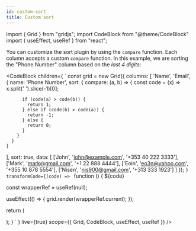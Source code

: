 ```yaml
---
id: custom-sort
title: Custom sort
---
```


import { Grid } from "gridjs";
import CodeBlock from "@theme/CodeBlock"
import { useEffect, useRef } from "react";

You can customize the sort plugin by using the `compare` function. Each column accepts a custom `compare` function.
In this example, we are sorting the "Phone Number" column based on the _last 4 digits_:

<CodeBlock children={
`
const grid = new Grid({
  columns: [
    'Name',
    'Email',
    { 
      name: 'Phone Number',
      sort: {
        compare: (a, b) => {
          const code = (x) => x.split(' ').slice(-1)[0];
          
          if (code(a) > code(b)) {
            return 1;
          } else if (code(b) > code(a)) {
            return -1;
          } else {
            return 0;
          }
        }
      }
    }
  ],
  sort: true,
  data: [
    ['John', 'john@example.com', '+353 40 222 3333'],
    ['Mark', 'mark@gmail.com',   '+1 22 888 4444'],
    ['Eoin', 'eo3n@yahoo.com',   '+355 10 878 5554'],
    ['Nisen', 'nis900@gmail.com',   '+313 333 1923']
  ]
});
`
}
 transformCode={(code) => 
`
function () {
  ${code}
 
  const wrapperRef = useRef(null);
   
  useEffect(() => {
    grid.render(wrapperRef.current);
  });
  
  return (
    <div ref={wrapperRef} />
  );
}
`
} live={true} scope={{ Grid, CodeBlock, useEffect, useRef }} />
